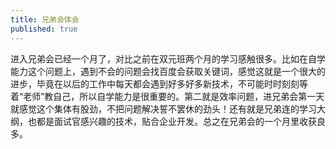 ```yaml
---
title: 兄弟会体会
published: true　　
---
```

   
进入兄弟会已经一个月了，对比之前在双元班两个月的学习感触很多。比如在自学能力这个问题上，遇到不会的问题会找百度会获取关键词，感觉这就是一个很大的进步，毕竟在以后的工作中每天都会遇到好多好多新技术，不可能时时刻刻等着“老师”教自己，所以自学能力是很重要的。第二就是效率问题，进兄弟会第一天就感觉这个集体有股劲，不把问题解决誓不罢休的劲头！还有就是兄弟连的学习大纲，也都是面试官感兴趣的技术，贴合企业开发。总之在兄弟会的一个月里收获良多。